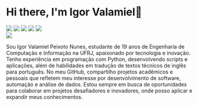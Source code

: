 <h1>Hi there, I'm Igor Valamiel👋</h1>

<div>
  <img src="https://img.shields.io/badge/Python-3776AB?style=for-the-badge&logo=python&logoColor=white"/>
  <img src="https://img.shields.io/badge/HTML-239120?style=for-the-badge&logo=html5&logoColor=white"/>
  <img src="https://img.shields.io/badge/CSS-239120?&style=for-the-badge&logo=css3&logoColor=white"/>
  <img src="https://img.shields.io/badge/JavaScript-F7DF1E?style=for-the-badge&logo=javascript&logoColor=black"/>
  <img src="https://img.shields.io/badge/c++-%2300599C.svg?style=for-the-badge&logo=c%2B%2B&logoColor=whit"/>
</div>
<div>
  <img src="	https://github-readme-stats.vercel.app/api/top-langs/?username={igorvalamiel}&theme=blue-green"/>
</div>

<div>
  <p>
    Sou Igor Valamiel Peixoto Nunes, estudante de 19 anos de Engenharia de Computação e Informação na UFRJ, apaixonado por tecnologia e inovação. Tenho experiência em programação com Python, desenvolvendo scripts e aplicações, além de habilidades em tradução de textos técnicos de inglês para português. No meu GitHub, compartilho projetos acadêmicos e pessoais que refletem meu interesse por desenvolvimento de software, automação e análise de dados. Estou sempre em busca de oportunidades para colaborar em projetos desafiadores e inovadores, onde posso aplicar e expandir meus conhecimentos.
  </p>
</div>

